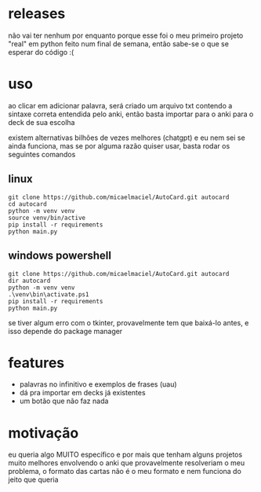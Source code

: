 
# releases
não vai ter nenhum por enquanto porque esse foi o meu primeiro projeto "real" em python feito num final de semana, então sabe-se o que se esperar do código :(

# uso
ao clicar em adicionar palavra, será criado um arquivo txt contendo a sintaxe correta entendida pelo anki, então basta importar para o anki para o deck de sua escolha

existem alternativas bilhões de vezes melhores (chatgpt) e eu nem sei se ainda funciona, mas se por alguma razão quiser usar, basta rodar os seguintes comandos
## linux
```console
git clone https://github.com/micaelmaciel/AutoCard.git autocard
cd autocard
python -m venv venv
source venv/bin/active
pip install -r requirements
python main.py
```

## windows powershell
```console
git clone https://github.com/micaelmaciel/AutoCard.git autocard
dir autocard
python -m venv venv
.\venv\bin\activate.ps1
pip install -r requirements
python main.py
```
se tiver algum erro com o tkinter, provavelmente tem que baixá-lo antes, e isso depende do package manager

# features
* palavras no infinitivo e exemplos de frases (uau)
* dá pra importar em decks já existentes
* um botão que não faz nada

# motivação
eu queria algo MUITO específico e por mais que tenham alguns projetos muito melhores envolvendo o anki que provavelmente resolveriam o meu problema, o formato das cartas não é o meu formato e nem funciona do jeito que queria


